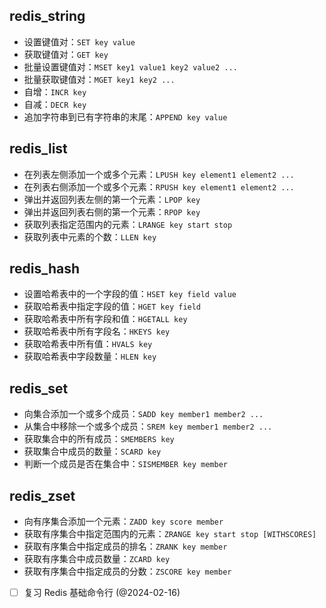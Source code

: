## redis_string

- 设置键值对：`SET key value`
- 获取键值对：`GET key`
- 批量设置键值对：`MSET key1 value1 key2 value2 ...`
- 批量获取键值对：`MGET key1 key2 ...`
- 自增：`INCR key`
- 自减：`DECR key`
- 追加字符串到已有字符串的末尾：`APPEND key value`

## redis_list

- 在列表左侧添加一个或多个元素：`LPUSH key element1 element2 ...`
- 在列表右侧添加一个或多个元素：`RPUSH key element1 element2 ...`
- 弹出并返回列表左侧的第一个元素：`LPOP key`
- 弹出并返回列表右侧的第一个元素：`RPOP key`
- 获取列表指定范围内的元素：`LRANGE key start stop`
- 获取列表中元素的个数：`LLEN key`

## redis_hash

- 设置哈希表中的一个字段的值：`HSET key field value`
- 获取哈希表中指定字段的值：`HGET key field`
- 获取哈希表中所有字段和值：`HGETALL key`
- 获取哈希表中所有字段名：`HKEYS key`
- 获取哈希表中所有值：`HVALS key`
- 获取哈希表中字段数量：`HLEN key`

## redis_set

- 向集合添加一个或多个成员：`SADD key member1 member2 ...`
- 从集合中移除一个或多个成员：`SREM key member1 member2 ...`
- 获取集合中的所有成员：`SMEMBERS key`
- 获取集合中成员的数量：`SCARD key`
- 判断一个成员是否在集合中：`SISMEMBER key member`

## redis_zset

- 向有序集合添加一个元素：`ZADD key score member`
- 获取有序集合中指定范围内的元素：`ZRANGE key start stop [WITHSCORES]`
- 获取有序集合中指定成员的排名：`ZRANK key member`
- 获取有序集合中成员数量：`ZCARD key`
- 获取有序集合中指定成员的分数：`ZSCORE key member`

- [ ]  复习 Redis 基础命令行 (@2024-02-16)